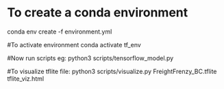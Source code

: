 # To create a conda environment
conda env create -f environment.yml 

#To activate environment
conda activate tf_env

#Now run scripts eg:
python3 scripts/tensorflow_model.py

#To visualize tflite file:
python3 scripts/visualize.py FreightFrenzy_BC.tflite tflite_viz.html
